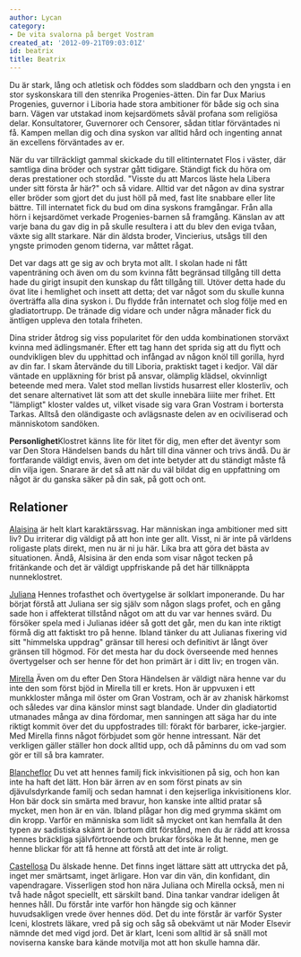 ```yaml
---
author: Lycan
category:
- De vita svalorna på berget Vostram
created_at: '2012-09-21T09:03:01Z'
id: beatrix
title: Beatrix
---
```

Du är stark, lång och atletisk och föddes som sladdbarn och den yngsta i en stor syskonskara till den stenrika Progenies-ätten. Din far Dux Marius Progenies, guvernor i Liboria hade stora ambitioner för både sig och sina barn. Vägen var utstakad inom kejsardömets såväl profana som religiösa delar. Konsultatorer, Guvernorer och Censorer, sådan titlar förväntades ni få. Kampen mellan dig och dina syskon var alltid hård och ingenting annat än excellens förväntades av er.

När du var tillräckligt gammal skickade du till elitinternatet Flos i väster, där samtliga dina bröder och systrar gått tidigare. Ständigt fick du höra om deras prestationer och stordåd. "Visste du att Marcos läste hela Libera under sitt första år här?" och så vidare. Alltid var det någon av dina systrar eller bröder som gjort det du just höll på med, fast lite snabbare eller lite bättre. Till internatet fick du bud om dina syskons framgångar. Från alla hörn i kejsardömet verkade Progenies-barnen så framgång. Känslan av att varje bana du gav dig in på skulle resultera i att du blev den eviga tvåan, växte sig allt starkare. När din äldsta broder, Vincierius, utsågs till den yngste primoden genom tiderna, var måttet rågat.

Det var dags att ge sig av och bryta mot allt. I skolan hade ni fått vapenträning och även om du som kvinna fått begränsad tillgång till detta hade du girigt insupit den kunskap du fått tillgång till. Utöver detta hade du övat lite i hemlighet och insett att detta; det var något som du skulle kunna överträffa alla dina syskon i. Du flydde från internatet och slog följe med en gladiatortrupp. De tränade dig vidare och under några månader fick du äntligen uppleva den totala friheten.

Dina strider åtdrog sig viss popularitet för den udda kombinationen storväxt kvinna med ädlingsmanér. Efter ett tag hann det sprida sig att du flytt och oundvikligen blev du upphittad och infångad av någon knöl till gorilla, hyrd av din far. I skam återvände du till Liboria, praktiskt taget i kedjor. Väl där väntade en uppläxning för brist på ansvar, olämplig klädsel, okvinnligt beteende med mera. Valet stod mellan livstids husarrest eller klosterliv, och det senare alternativet lät som att det skulle innebära liiite mer frihet. Ett "lämpligt" kloster valdes ut, vilket visade sig vara Gran Vostram i bortersta Tarkas. Alltså den oländigaste och avlägsnaste delen av en ociviliserad och människotom sandöken.

**Personlighet**Klostret känns lite för litet för dig, men efter det äventyr som var Den Stora Händelsen bands du hårt till dina vänner och trivs ändå. Du är fortfarande väldigt envis, även om det inte betyder att du ständigt måste få din vilja igen. Snarare är det så att när du väl bildat dig en uppfattning om något är du ganska säker på din sak, på gott och ont.

## Relationer

[Alaisina] är helt klart karaktärssvag. Har människan inga ambitioner med sitt liv? Du irriterar dig väldigt på att hon inte ger allt. Visst, ni är inte på världens roligaste plats direkt, men nu är ni ju här. Lika bra att göra det bästa av situationen. Ändå, Alsisina är den enda som visar något tecken på fritänkande och det är väldigt uppfriskande på det här tillknäppta nunneklostret.

[Juliana] Hennes trofasthet och övertygelse är solklart imponerande. Du har börjat förstå att Juliana ser sig själv som någon slags profet, och en gång sade hon i affekterat tillstånd något om att du var var hennes svärd. Du försöker spela med i Julianas idéer så gott det går, men du kan inte riktigt förmå dig att faktiskt tro på henne. Ibland tänker du att Julianas fixering vid sitt "himmelska uppdrag" gränsar till heresi och definitivt är långt över gränsen till högmod. För det mesta har du dock överseende med hennes övertygelser och ser henne för det hon primärt är i ditt liv; en trogen vän.

[Mirella] Även om du efter Den Stora Händelsen är väldigt nära henne var du inte den som först bjöd in Mirella till er krets. Hon är uppvuxen i ett munkkloster många mil öster om Gran Vostram, och är av zhanisk härkomst och således var dina känslor minst sagt blandade. Under din gladiatortid utmanades många av dina fördomar, men sanningen att säga har du inte riktigt kommit över det du uppfostrades till: förakt för barbarer, icke-jargier. Med Mirella finns något förbjudet som gör henne intressant. När det verkligen gäller ställer hon dock alltid upp, och då påminns du om vad som gör er till så bra kamrater.

[Blancheflor] Du vet att hennes familj fick inkvisitionen på sig, och hon kan inte ha haft det lätt. Hon bär ärren av en som först pinats av sin djävulsdyrkande familj och sedan hamnat i den kejserliga inkvisitionens klor. Hon bär dock sin smärta med bravur, hon kanske inte alltid pratar så mycket, men hon är en vän. Ibland plågar hon dig med grymma skämt om din kropp. Varför en människa som lidit så mycket ont kan hemfalla åt den typen av sadistiska skämt är bortom ditt förstånd, men du är rädd att krossa hennes bräckliga självförtroende och brukar försöka le åt henne, men ge henne blickar för att få henne att förstå att det inte är roligt.

[Castellosa] Du älskade henne. Det finns inget lättare sätt att uttrycka det på, inget mer smärtsamt, inget ärligare. Hon var din vän, din konfidant, din vapendragare. Visserligen stod hon nära Juliana och Mirella också, men ni två hade något speciellt, ett särskilt band. Dina tankar vandrar ideligen åt hennes håll. Du förstår inte varför hon hängde sig och känner huvudsakligen vrede över hennes död. Det du inte förstår är varför Syster Iceni, klostrets läkare, vred på sig och såg så obekvämt ut när Moder Elsevir nämnde det med vigd jord. Det är klart, Iceni som alltid är så snäll mot noviserna kanske bara kände motvilja mot att hon skulle hamna där.

  [Alaisina]: Alaisina
  [Juliana]: Juliana
  [Mirella]: Mirella
  [Blancheflor]: Blancheflor
  [Castellosa]: Castellosa